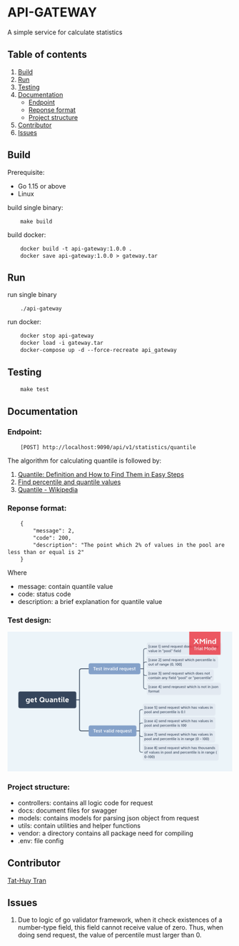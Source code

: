 # API-GATEWAY
A simple service for calculate statistics


## Table of contents
1. [Build](##build)
2. [Run](##run)
3. [Testing](##testing)
4. [Documentation](##documentation)
    * [Endpoint](###endpoint)
    * [Reponse format](###reponse-format)
    * [Project structure](###project-structure)
5. [Contributor](##contributor)
6. [Issues](##issues)

## Build
Prerequisite:  
- Go 1.15 or above
- Linux

build single binary:

        make build       
        
build docker:
    
        docker build -t api-gateway:1.0.0 .
        docker save api-gateway:1.0.0 > gateway.tar

## Run
run single binary

        ./api-gateway
        
run docker:

        docker stop api-gateway
        docker load -i gateway.tar
        docker-compose up -d --force-recreate api_gateway

## Testing

        make test

## Documentation  
### Endpoint:
  
        [POST] http://localhost:9090/api/v1/statistics/quantile
        
The algorithm for calculating quantile is followed by: 
1. [Quantile: Definition and How to Find Them in Easy Steps](https://www.statisticshowto.com/quantile-definition-find-easy-steps/+)
2. [Find percentile and quantile values](https://docs.influxdata.com/influxdb/cloud/query-data/flux/percentile-quantile/)
3. [Quantile - Wikipedia](https://en.wikipedia.org/wiki/Quantile)
        
### Reponse format:  

        {
            "message": 2,
            "code": 200,
            "description": "The point which 2% of values in the pool are less than or equal is 2"
        } 
Where
- message: contain quantile value
- code: status code
- description: a brief explanation for quantile value  

### Test design:  
![alt text](./docs/getQuantile.png)
  
### Project structure:
- controllers: contains all logic code for request   
- docs: document files for swagger  
- models: contains models for parsing json object from request  
- utils: contain utilities and helper functions
- vendor: a directory contains all package need for compiling
- .env: file config 

## Contributor
[Tat-Huy Tran](https://www.linkedin.com/in/trantathuy/)

## Issues
1. Due to logic of go validator framework, when it check existences of a number-type field, this field cannot receive
value of zero. Thus, when doing send request, the value of percentile must larger than 0.  